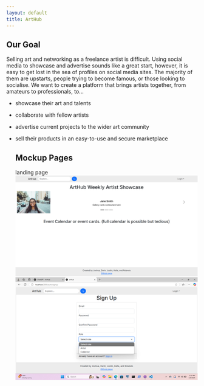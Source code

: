 ```yaml
---
layout: default
title: ArtHub
---
```


## Our Goal
Selling art and networking as a freelance artist is difficult. Using social media to showcase and advertise sounds like a great start, however, it is easy to get lost in the sea of profiles on social media sites. The majority of them are upstarts, people trying to become famous, or those looking to socialise. We want to create a platform that brings artists together, from amateurs to professionals, to...
- showcase their art and talents
- collaborate with fellow artists
- advertise current projects to the wider art community
- sell their products in an easy-to-use and secure marketplace

  ## Mockup Pages
  landing page
![x](./Github-Page-Images/landing-page-mockup.png)
![x](./Github-Page-Images/sign-up-page-mockup.png)
